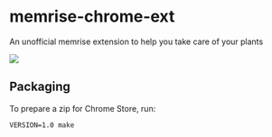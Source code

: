 memrise-chrome-ext
==================

An unofficial memrise extension to help you take care of your plants

![](http://raneksi.github.io/memrise-chrome-ext/memrise-button.png)

## Packaging

To prepare a zip for Chrome Store, run:

	VERSION=1.0 make
